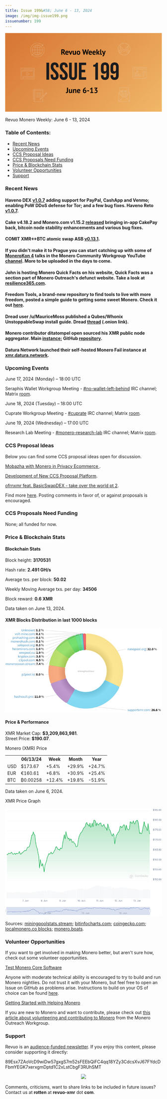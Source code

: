 ```yaml
---
title: Issue 199&#58; June 6 - 13, 2024
image: /img/img-issue199.png
issuenumber: 199
---
```

[<img src="/img/img-issue199.png" alt="Revuo Monero Weekly #199 Slide" class="img-lead">](/issue-199.html)

<p class="text-lead">Revuo Monero Weekly: June 6 - 13, 2024</p>
<!--more-->

<h3>Table of Contents:</h3>
<ul class="contents">
    <li><a href="#news">Recent News</a></li>
    <li><a href="#events">Upcoming Events</a></li>
    <li><a href="#ideas">CCS Proposal Ideas</a></li>
    <li><a href="#proposals">CCS Proposals Need Funding</a></li>
    <li><a href="#stats">Price & Blockchain Stats</a></li>
    <li><a href="#volunteer">Volunteer Opportunities</a></li>
    <li><a href="#support">Support</a></li>
</ul>

<h3 id="news">Recent News</h3>

<div class="newsbyte">
    <h4>Haveno DEX <a href="https://github.com/haveno-dex/haveno/releases/tag/1.0.7" target="_blank">v1.0.7</a> adding support for PayPal, CashApp and Venmo; enabling PoW DDoS defense for Tor; and a few bug fixes. Haveno Reto <a href="https://github.com/retoaccess1/haveno-reto/releases/tag/v1.0.7" target="_blank">v1.0.7</a>.</h4>
</div>

<div class="newsbyte">
    <h4>Cake v4.18.2 and Monero.com v1.15.2 <a href="https://github.com/cake-tech/cake_wallet/releases/tag/v4.18.2" target="_blank">released</a> bringing in-app CakePay back, bitcoin node stability enhancements and various bug fixes.</h4>
</div>


<div class="newsbyte">
    <h4>COMIT XMR<->BTC atomic swap ASB <a href="https://github.com/comit-network/xmr-btc-swap/releases/tag/0.13.1" target="_blank">v0.13.1</a>.</h4>
</div>

<div class="newsbyte">
    <h4>If you didn't make it to Prague you can start catching up with some of <a href="https://monerokon.org/" target="_blank">MoneroKon 4</a> talks in the Monero Community Workgroup YouTube <a href="https://iteroni.com/playlist?list=PLsSYUeVwrHBk-C3zImaDAQLx453PL7dR-&si=R34T6ftmYksY88Uc" target="_blank">channel</a>. More to be uploaded in the days to come.</h4>
</div>

<div class="newsbyte">
    <h4>John is hosting Monero Quick Facts on his website, Quick Facts was a section part of Monero Outreach's defunct website. Take a look at <a href="https://resilience365.com/monero-quick-facts/" target="_blank">resilience365.com</a>.</h4>
</div>

<div class="newsbyte">
    <h4>Freedom Tools, a brand-new repository to find tools to live with more freedom, posted a simple guide to getting some sweet Monero. Check it out <a href="https://freedom-tools.org/moneroguide/" target="_blank">here</a>.</h4>
</div>

<div class="newsbyte">
    <h4>Dread user /u/MauriceMoss published a Qubes/Whonix UnstoppableSwap install guide. Dread <a href="http://g66ol3eb5ujdckzqqfmjsbpdjufmjd5nsgdipvxmsh7rckzlhywlzlqd.onion/post/866f8bc46b297f444ff6" target="_blank">thread</a> (.onion link).</h4>
</div>

<div class="newsbyte">
    <h4>Monero contributor ditatompel open sourced his XMR public node aggregator. Main <a href="https://xmr.ditatompel.com/remote-nodes/" target="_blank">instance</a>; GitHub <a href="https://github.com/ditatompel/xmr-remote-nodes" target="_blank">repository</a>.</h4>
</div>

<div class="newsbyte">
    <h4>Datura Network launched their self-hosted Monero Fail instance at <a href="https://xmr.datura.network/" target="_blank">xmr.datura.network</a>.</h4>
</div>

<h3 id="events">Upcoming Events</h3>

<div class="event">
    <p class="date" markdown="1">June 17, 2024 (Monday) – 18:00 UTC</p>
    <p markdown="1">Seraphis Wallet Workgroup Meeting - <a href="irc://irc.libera.chat/#no-wallet-left-behind" target="_blank">#no-wallet-left-behind</a> IRC channel; Matrix <a href="https://matrix.to/#/#no-wallet-left-behind:monero.social" target="_blank">room</a>.</p>
</div>

<div class="event">
    <p class="date" markdown="1">June 18, 2024 (Tuesday) – 18:00 UTC</p>
    <p markdown="1">Cuprate Workgroup Meeting - <a href="irc://irc.libera.chat/#cuprate" target="_blank">#cuprate</a> IRC channel; Matrix <a href="https://matrix.to/#/#cuprate:monero.social" target="_blank">room</a>.</p>
</div>

<div class="event">
    <p class="date" markdown="1">June 19, 2024 (Wednesday) – 17:00 UTC</p>
    <p markdown="1">Research Lab Meeting - <a href="irc://irc.libera.chat/#monero-research-lab" target="_blank">#monero-research-lab</a> IRC channel; Matrix <a href="https://matrix.to/#/#monero-research-lab:monero.social" target="_blank">room</a>.</p>
</div>

<h3 id="ideas">CCS Proposal Ideas</h3>

<p>Below you can find some CCS proposal ideas open for discussion.</p>

<div class="proposal">
<p><a href="https://repo.getmonero.org/monero-project/ccs-proposals/-/merge_requests/463" target="_blank">Mobazha with Monero in Privacy Ecommerce </a>.</p>
</div>

<div class="proposal">
<p><a href="https://repo.getmonero.org/monero-project/ccs-proposals/-/merge_requests/464" target="_blank">Development of New CCS Proposal Platform</a>.</p>
</div>

<div class="proposal">
<p><a href="https://repo.getmonero.org/monero-project/ccs-proposals/-/merge_requests/457" target="_blank">ofrnxmr feat. BasicSwapDEX - take over the world pt 2</a>.</p>
</div>

<div class="proposal">
<p>Find more <a href="https://ccs.getmonero.org/ideas/" target="_blank">here</a>. Posting comments in favor of, or against proposals is encouraged.</p>
</div>

<h3 id="proposals">CCS Proposals Need Funding</h3>

<p>None; all funded for now.</p>

<h3 id="stats">Price & Blockchain Stats</h3>

<h4 class="stat">Blockchain Stats</h4>

<div class="bcstats">
    <p>Block height: <b>3170531</b></p>
    <p>Hash rate: <b>2.491 GH/s</b></p>
    <p>Average txs. per block: <b>50.02</b></p>
    <p>Weekly Moving Average txs. per day: <b>34506</b></p>
    <p>Block reward: <b>0.6 XMR</b></p>
</div>
<p class="note">Data taken on June 13, 2024.</p>

<h4 class="stat">XMR Blocks Distribution in last 1000 blocks</h4>
<p><img src="/img/hashrate-pool-distribution-06132.png" alt="Hashrate Pool Distribution Pie Chart"/></p>

<h4 class="stat" id="price-stat">Price & Performance</h4>

<div class="price-intro">XMR Market Cap: <b>$3,209,863,981</b>.<br/>Street Price: <b>$190.07</b>.</div>

<p class="table-title">Monero (XMR) Price</p>
<table class="price-table">
  <tr class="row1">
    <th></th>
    <th>06/13/24</th>
    <th>Week</th>
    <th>Month</th>
    <th>Year</th>
  </tr>
  <tr>
    <td data-th="XMR to">USD</td>
    <td data-th="06/13/24">$173.67</td>
    <td data-th="Week" class="green">+5.4%</td>
    <td data-th="Month" class="green">+29.9%</td>
    <td data-th="Year" class="green">+24.7%</td>
  </tr>
  <tr class="row3">
    <td data-th="XMR to">EUR</td>
    <td data-th="06/13/24">€160.61</td>
    <td data-th="Week" class="green">+6.8%</td>
    <td data-th="Month" class="green">+30.9%</td>
    <td data-th="Year" class="green">+25.4%</td>
  </tr>
  <tr>
    <td data-th="XMR to">BTC</td>
    <td data-th="06/13/24">₿0.00258</td>
    <td data-th="Week" class="green">+12.4%</td>
    <td data-th="Month" class="green">+19.8%</td>
    <td data-th="Year" class="red">-51.9%</td>
  </tr>
</table>
<p class="note">Data taken on June 6, 2024.</p>

<p class="table-title">XMR Price Graph</p>

![XMR Price Graph 06/06/24-06/13/24](/img/weekly-chart-06132.png "XMR Price Graph 06/06/24-06/13/24")

Sources: <a href="https://miningpoolstats.stream/monero" target="_blank">miningpoolstats.stream</a>; <a href="https://bitinfocharts.com/monero/" target="_blank">bitinfocharts.com</a>; <a href="https://www.coingecko.com/en/coins/monero" target="_blank">coingecko.com</a>; <a href="https://localmonero.co/blocks" target="_blank">localmonero.co blocks</a>; <a href="https://monero.boats/" target="_blank">monero.boats</a>.

<h3 id="volunteer">Volunteer Opportunities</h3>

<p>If you want to get involved in making Monero better, but aren't sure how, check out some volunteer opportunities.</p>

<div class="newsbyte">
    <p class="date"><a href="https://github.com/monero-project/monero" target="_blank">Test Monero Core Software</a></p>
    <p>Anyone with moderate technical ability is encouraged to try to build and run Monero nightlies. Do not trust it with your Monero, but feel free to open an Issue on GitHub as problems arise. Instructions to build on your OS of choice can be found <a href="https://github.com/monero-project/monero#compiling-monero-from-source" target="_blank">here</a>. </p>
</div>

<div class="newsbyte">
    <p class="date"><a href="https://github.com/monero-project/monero" target="_blank">Getting Started with Helping Monero</a></p>
    <p>If you are new to Monero and want to contribute, please check out <a href="https://web.archive.org/web/20200805013127/https://www.monerooutreach.org/stories/getting-started-helping-monero.html" target="_blank">this article about volunteering and contributing to Monero</a> from the Monero Outreach Workgroup. </p>
</div>

<h3 id="support">Support</h3>

<p markdown="1">Revuo is an <a href="https://revuo-xmr.com/support/">audience-funded newsletter</a>. If you enjoy this content, please consider supporting it directly:</p>

<p class="address" markdown="1">89Esx7ZAoVcD9wiDw57gxgS7m52sFEEbQiFC4qq18YZy3CdcsXvJ67FYdcDFbmYEGK7xerxgmDptd1C2xLstCbgF3RUhSMT</p>

<p><center><a href="monero:89Esx7ZAoVcD9wiDw57gxgS7m52sFEEbQiFC4qq18YZy3CdcsXvJ67FYdcDFbmYEGK7xerxgmDptd1C2xLstCbgF3RUhSMT" class="qr"><img src="/img/donate-monero.jpg" style="max-width: 200px;"/></a></center></p>

Comments, criticisms, want to share links to be included in future issues? Contact us at **rotten** at **revuo-xmr** dot **com**.
